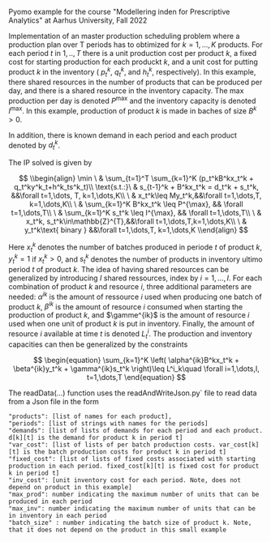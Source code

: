 Pyomo example for the course "Modellering inden for Prescriptive Analytics" at Aarhus University, Fall 2022 

Implementation of an master production scheduling problem where a production plan over T periods has to obtimized for $k=1,\dots,K$ products. 
For each period $t$ in $1,..,T$ there is a unit production cost per product $k$, a fixed cost for starting production for each produckt $k$, 
and a unit cost for putting product $k$ in the inventory ( $p_t^k$, $q_t^k$, and $h_t^k$, respectively).
In this example, there shared resources in the number of products that can be produced per day, and there is a shared resource in the inventory
capacity. The max production per day is denoted $P^{\max}$ and the inventory capacity is denoted $I^{\max}$. In this example, production of product
$k$ is made in baches of size $B^k > 0$.

In addition, there is known demand in each period and each product denoted by $d_t^k$.

The IP solved is given by

$$
  \\begin{align}
    \min        \ & \sum_{t=1}^T \sum_{k=1}^K (p_t^kB^kx_t^k + q_t^ky^k_t+h^k_ts^k_t)\\
    \text{s.t.:}\ & s_{t-1}^k + B^kx_t^k = d_t^k + s_t^k,  &&\forall t=1,\dots, T, k=1,\dots,K\\
                \ & x_t^k\leq My_t^k,&&\forall t=1,\dots,T, k=1,\dots,K\\
                \ & \sum_{k=1}^K B^kx_t^k \leq P^{\max}, && \forall t=1,\dots,T\\
                \ & \sum_{k=1}^K s_t^k \leq I^{\max}, && \forall t=1,\dots,T\\
                \ & x_t^k, s_t^k\in\mathbb{Z}^{T},&&\forall t=1,\dots,T,k=1,\dots,K\\
                \ & y_t^k\text{ binary }    &&\forall t=1,\dots,T, k=1,\dots,K
  \\end{align}
$$


Here $x_t^k$ denotes the number of batches produced in periode $t$ of product $k$, $y_t^k=1$ if $x_t^k>0$, and $s_t^k$ denotes the number of products 
in inventory ultimo period $t$ of product $k$.
The idea of having shared resources can be generalized by introducing $I$ shared ressources, index by $i=1,\dots,I$. For each combination of product $k$ and resource $i$, three additional parameters are needed: $\alpha^{ik}$ is the amount of ressource $i$ used when producing one batch of product $k$, $\beta^{ik}$ is the amount of resource $i$ consumed when starting the production of product $k$, and $\gamme^{ik}$ is the amount of resource $i$ used when one unit of product $k$ is put in inventory. Finally, the amount of resource $i$ available at time $t$ is denoted $L^i_t$. The production and inventory capacities can then be generalized by the constraints

$$
\begin{equation}
  \sum_{k=1}^K \left( \alpha^{ik}B^kx_t^k + \beta^{ik}y_t^k + \gamma^{ik}s_t^k \right)\leq L^i_k\quad \forall i=1,\dots,I, t=1,\dots,T
\end{equation}
$$

The readData(...) function uses the readAndWriteJson.py` file to read data from a Json file in the form

```
"products": [list of names for each product],
"periods": [list of strings with names for the periods]
"demands": [list of lists of demands for each period and each product. d[k][t] is the demand for product k in period t]
"var_cost": [list of lists of per batch production costs. var_cost[k][t] is the batch production costs for product k in period t]
"fixed_cost": [list of lists of fixed costs associated with starting production in each period. fixed_cost[k][t] is fixed cost for product k in period t]
"inv_cost": [unit inventory cost for each period. Note, does not depend on product in this example]
"max_prod": number indicating the maximum number of units that can be produced in each period
"max_inv": number indicating the maximum number of units that can be in inventory in each period
"batch_size" : number indicating the batch size of product k. Note, that it does not depend on the product in this small example
```

